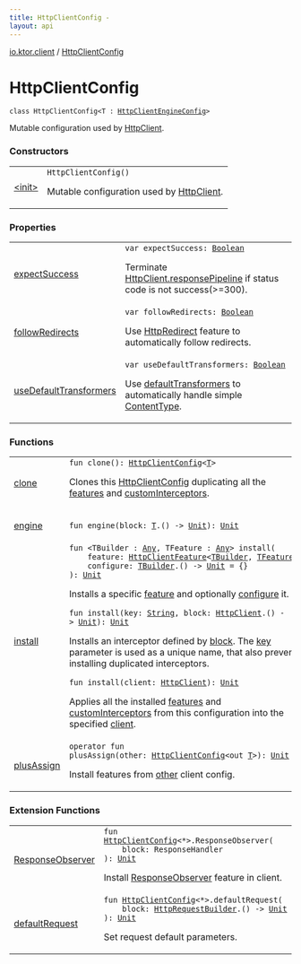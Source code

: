 ```yaml
---
title: HttpClientConfig - 
layout: api
---
```


<div class='api-docs-breadcrumbs'><a href="../index.html">io.ktor.client</a> / <a href="./index.html">HttpClientConfig</a></div>

# HttpClientConfig

<div class="signature"><code><span class="keyword">class </span><span class="identifier">HttpClientConfig</span><span class="symbol">&lt;</span><span class="identifier">T</span>&nbsp;<span class="symbol">:</span>&nbsp;<a href="../../io.ktor.client.engine/-http-client-engine-config/index.html"><span class="identifier">HttpClientEngineConfig</span></a><span class="symbol">&gt;</span></code></div>

Mutable configuration used by <a href="../-http-client/index.html">HttpClient</a>.

### Constructors

<table class="api-docs-table">
<tbody>
<tr>
<td markdown="1">

<a href="-init-.html">&lt;init&gt;</a>


</td>
<td markdown="1">
<div class="signature"><code><span class="identifier">HttpClientConfig</span><span class="symbol">(</span><span class="symbol">)</span></code></div>

Mutable configuration used by <a href="../-http-client/index.html">HttpClient</a>.


</td>
</tr>
</tbody>
</table>

### Properties

<table class="api-docs-table">
<tbody>
<tr>
<td markdown="1">

<a href="expect-success.html">expectSuccess</a>


</td>
<td markdown="1">
<div class="signature"><code><span class="keyword">var </span><span class="identifier">expectSuccess</span><span class="symbol">: </span><a href="https://kotlinlang.org/api/latest/jvm/stdlib/kotlin/-boolean/index.html"><span class="identifier">Boolean</span></a></code></div>

Terminate <a href="../-http-client/response-pipeline.html">HttpClient.responsePipeline</a> if status code is not success(&gt;=300).


</td>
</tr>
<tr>
<td markdown="1">

<a href="follow-redirects.html">followRedirects</a>


</td>
<td markdown="1">
<div class="signature"><code><span class="keyword">var </span><span class="identifier">followRedirects</span><span class="symbol">: </span><a href="https://kotlinlang.org/api/latest/jvm/stdlib/kotlin/-boolean/index.html"><span class="identifier">Boolean</span></a></code></div>

Use <a href="../../io.ktor.client.features/-http-redirect/index.html">HttpRedirect</a> feature to automatically follow redirects.


</td>
</tr>
<tr>
<td markdown="1">

<a href="use-default-transformers.html">useDefaultTransformers</a>


</td>
<td markdown="1">
<div class="signature"><code><span class="keyword">var </span><span class="identifier">useDefaultTransformers</span><span class="symbol">: </span><a href="https://kotlinlang.org/api/latest/jvm/stdlib/kotlin/-boolean/index.html"><span class="identifier">Boolean</span></a></code></div>

Use <a href="../../io.ktor.client.features/default-transformers.html">defaultTransformers</a> to automatically handle simple <a href="#">ContentType</a>.


</td>
</tr>
</tbody>
</table>

### Functions

<table class="api-docs-table">
<tbody>
<tr>
<td markdown="1">

<a href="clone.html">clone</a>


</td>
<td markdown="1">
<div class="signature"><code><span class="keyword">fun </span><span class="identifier">clone</span><span class="symbol">(</span><span class="symbol">)</span><span class="symbol">: </span><a href="./index.md"><span class="identifier">HttpClientConfig</span></a><span class="symbol">&lt;</span><a href="index.html#T"><span class="identifier">T</span></a><span class="symbol">&gt;</span></code></div>

Clones this <a href="./index.md">HttpClientConfig</a> duplicating all the <a href="#">features</a> and <a href="#">customInterceptors</a>.


</td>
</tr>
<tr>
<td markdown="1">

<a href="engine.html">engine</a>


</td>
<td markdown="1">
<div class="signature"><code><span class="keyword">fun </span><span class="identifier">engine</span><span class="symbol">(</span><span class="parameterName" id="io.ktor.client.HttpClientConfig$engine(kotlin.Function1((io.ktor.client.HttpClientConfig.T, kotlin.Unit)))/block">block</span><span class="symbol">:</span>&nbsp;<a href="index.html#T"><span class="identifier">T</span></a><span class="symbol">.</span><span class="symbol">(</span><span class="symbol">)</span>&nbsp;<span class="symbol">-&gt;</span>&nbsp;<a href="https://kotlinlang.org/api/latest/jvm/stdlib/kotlin/-unit/index.html"><span class="identifier">Unit</span></a><span class="symbol">)</span><span class="symbol">: </span><a href="https://kotlinlang.org/api/latest/jvm/stdlib/kotlin/-unit/index.html"><span class="identifier">Unit</span></a></code></div>

</td>
</tr>
<tr>
<td markdown="1">

<a href="install.html">install</a>


</td>
<td markdown="1">
<div class="signature"><code><span class="keyword">fun </span><span class="symbol">&lt;</span><span class="identifier">TBuilder</span>&nbsp;<span class="symbol">:</span>&nbsp;<a href="https://kotlinlang.org/api/latest/jvm/stdlib/kotlin/-any/index.html"><span class="identifier">Any</span></a><span class="symbol">, </span><span class="identifier">TFeature</span>&nbsp;<span class="symbol">:</span>&nbsp;<a href="https://kotlinlang.org/api/latest/jvm/stdlib/kotlin/-any/index.html"><span class="identifier">Any</span></a><span class="symbol">&gt;</span> <span class="identifier">install</span><span class="symbol">(</span><br/>&nbsp;&nbsp;&nbsp;&nbsp;<span class="parameterName" id="io.ktor.client.HttpClientConfig$install(io.ktor.client.features.HttpClientFeature((io.ktor.client.HttpClientConfig.install.TBuilder, io.ktor.client.HttpClientConfig.install.TFeature)), kotlin.Function1((io.ktor.client.HttpClientConfig.install.TBuilder, kotlin.Unit)))/feature">feature</span><span class="symbol">:</span>&nbsp;<a href="../../io.ktor.client.features/-http-client-feature/index.html"><span class="identifier">HttpClientFeature</span></a><span class="symbol">&lt;</span><a href="install.html#TBuilder"><span class="identifier">TBuilder</span></a><span class="symbol">,</span>&nbsp;<a href="install.html#TFeature"><span class="identifier">TFeature</span></a><span class="symbol">&gt;</span><span class="symbol">, </span><br/>&nbsp;&nbsp;&nbsp;&nbsp;<span class="parameterName" id="io.ktor.client.HttpClientConfig$install(io.ktor.client.features.HttpClientFeature((io.ktor.client.HttpClientConfig.install.TBuilder, io.ktor.client.HttpClientConfig.install.TFeature)), kotlin.Function1((io.ktor.client.HttpClientConfig.install.TBuilder, kotlin.Unit)))/configure">configure</span><span class="symbol">:</span>&nbsp;<a href="install.html#TBuilder"><span class="identifier">TBuilder</span></a><span class="symbol">.</span><span class="symbol">(</span><span class="symbol">)</span>&nbsp;<span class="symbol">-&gt;</span>&nbsp;<a href="https://kotlinlang.org/api/latest/jvm/stdlib/kotlin/-unit/index.html"><span class="identifier">Unit</span></a>&nbsp;<span class="symbol">=</span>&nbsp;{}<br/><span class="symbol">)</span><span class="symbol">: </span><a href="https://kotlinlang.org/api/latest/jvm/stdlib/kotlin/-unit/index.html"><span class="identifier">Unit</span></a></code></div>

Installs a specific <a href="install.html#io.ktor.client.HttpClientConfig$install(io.ktor.client.features.HttpClientFeature((io.ktor.client.HttpClientConfig.install.TBuilder, io.ktor.client.HttpClientConfig.install.TFeature)), kotlin.Function1((io.ktor.client.HttpClientConfig.install.TBuilder, kotlin.Unit)))/feature">feature</a> and optionally <a href="install.html#io.ktor.client.HttpClientConfig$install(io.ktor.client.features.HttpClientFeature((io.ktor.client.HttpClientConfig.install.TBuilder, io.ktor.client.HttpClientConfig.install.TFeature)), kotlin.Function1((io.ktor.client.HttpClientConfig.install.TBuilder, kotlin.Unit)))/configure">configure</a> it.

<div class="signature"><code><span class="keyword">fun </span><span class="identifier">install</span><span class="symbol">(</span><span class="parameterName" id="io.ktor.client.HttpClientConfig$install(kotlin.String, kotlin.Function1((io.ktor.client.HttpClient, kotlin.Unit)))/key">key</span><span class="symbol">:</span>&nbsp;<a href="https://kotlinlang.org/api/latest/jvm/stdlib/kotlin/-string/index.html"><span class="identifier">String</span></a><span class="symbol">, </span><span class="parameterName" id="io.ktor.client.HttpClientConfig$install(kotlin.String, kotlin.Function1((io.ktor.client.HttpClient, kotlin.Unit)))/block">block</span><span class="symbol">:</span>&nbsp;<a href="../-http-client/index.html"><span class="identifier">HttpClient</span></a><span class="symbol">.</span><span class="symbol">(</span><span class="symbol">)</span>&nbsp;<span class="symbol">-&gt;</span>&nbsp;<a href="https://kotlinlang.org/api/latest/jvm/stdlib/kotlin/-unit/index.html"><span class="identifier">Unit</span></a><span class="symbol">)</span><span class="symbol">: </span><a href="https://kotlinlang.org/api/latest/jvm/stdlib/kotlin/-unit/index.html"><span class="identifier">Unit</span></a></code></div>

Installs an interceptor defined by <a href="install.html#io.ktor.client.HttpClientConfig$install(kotlin.String, kotlin.Function1((io.ktor.client.HttpClient, kotlin.Unit)))/block">block</a>.
The <a href="install.html#io.ktor.client.HttpClientConfig$install(kotlin.String, kotlin.Function1((io.ktor.client.HttpClient, kotlin.Unit)))/key">key</a> parameter is used as a unique name, that also prevents installing duplicated interceptors.

<div class="signature"><code><span class="keyword">fun </span><span class="identifier">install</span><span class="symbol">(</span><span class="parameterName" id="io.ktor.client.HttpClientConfig$install(io.ktor.client.HttpClient)/client">client</span><span class="symbol">:</span>&nbsp;<a href="../-http-client/index.html"><span class="identifier">HttpClient</span></a><span class="symbol">)</span><span class="symbol">: </span><a href="https://kotlinlang.org/api/latest/jvm/stdlib/kotlin/-unit/index.html"><span class="identifier">Unit</span></a></code></div>

Applies all the installed <a href="#">features</a> and <a href="#">customInterceptors</a> from this configuration
into the specified <a href="install.html#io.ktor.client.HttpClientConfig$install(io.ktor.client.HttpClient)/client">client</a>.


</td>
</tr>
<tr>
<td markdown="1">

<a href="plus-assign.html">plusAssign</a>


</td>
<td markdown="1">
<div class="signature"><code><span class="keyword">operator</span> <span class="keyword">fun </span><span class="identifier">plusAssign</span><span class="symbol">(</span><span class="parameterName" id="io.ktor.client.HttpClientConfig$plusAssign(io.ktor.client.HttpClientConfig((io.ktor.client.HttpClientConfig.T)))/other">other</span><span class="symbol">:</span>&nbsp;<a href="./index.md"><span class="identifier">HttpClientConfig</span></a><span class="symbol">&lt;</span><span class="keyword">out</span>&nbsp;<a href="index.html#T"><span class="identifier">T</span></a><span class="symbol">&gt;</span><span class="symbol">)</span><span class="symbol">: </span><a href="https://kotlinlang.org/api/latest/jvm/stdlib/kotlin/-unit/index.html"><span class="identifier">Unit</span></a></code></div>

Install features from <a href="plus-assign.html#io.ktor.client.HttpClientConfig$plusAssign(io.ktor.client.HttpClientConfig((io.ktor.client.HttpClientConfig.T)))/other">other</a> client config.


</td>
</tr>
</tbody>
</table>

### Extension Functions

<table class="api-docs-table">
<tbody>
<tr>
<td markdown="1">

<a href="../../io.ktor.client.features.observer/-response-observer.html">ResponseObserver</a>


</td>
<td markdown="1">
<div class="signature"><code><span class="keyword">fun </span><a href="./index.md"><span class="identifier">HttpClientConfig</span></a><span class="symbol">&lt;</span><span class="identifier">*</span><span class="symbol">&gt;</span><span class="symbol">.</span><span class="identifier">ResponseObserver</span><span class="symbol">(</span><br/>&nbsp;&nbsp;&nbsp;&nbsp;<span class="parameterName" id="io.ktor.client.features.observer$ResponseObserver(io.ktor.client.HttpClientConfig((io.ktor.client.engine.HttpClientEngineConfig)), kotlin.SuspendFunction1((io.ktor.client.response.HttpResponse, kotlin.Unit)))/block">block</span><span class="symbol">:</span>&nbsp;<span class="identifier">ResponseHandler</span><br/><span class="symbol">)</span><span class="symbol">: </span><a href="https://kotlinlang.org/api/latest/jvm/stdlib/kotlin/-unit/index.html"><span class="identifier">Unit</span></a></code></div>

Install <a href="../../io.ktor.client.features.observer/-response-observer/index.html">ResponseObserver</a> feature in client.


</td>
</tr>
<tr>
<td markdown="1">

<a href="../../io.ktor.client.features/default-request.html">defaultRequest</a>


</td>
<td markdown="1">
<div class="signature"><code><span class="keyword">fun </span><a href="./index.md"><span class="identifier">HttpClientConfig</span></a><span class="symbol">&lt;</span><span class="identifier">*</span><span class="symbol">&gt;</span><span class="symbol">.</span><span class="identifier">defaultRequest</span><span class="symbol">(</span><br/>&nbsp;&nbsp;&nbsp;&nbsp;<span class="parameterName" id="io.ktor.client.features$defaultRequest(io.ktor.client.HttpClientConfig((io.ktor.client.engine.HttpClientEngineConfig)), kotlin.Function1((io.ktor.client.request.HttpRequestBuilder, kotlin.Unit)))/block">block</span><span class="symbol">:</span>&nbsp;<a href="../../io.ktor.client.request/-http-request-builder/index.html"><span class="identifier">HttpRequestBuilder</span></a><span class="symbol">.</span><span class="symbol">(</span><span class="symbol">)</span>&nbsp;<span class="symbol">-&gt;</span>&nbsp;<a href="https://kotlinlang.org/api/latest/jvm/stdlib/kotlin/-unit/index.html"><span class="identifier">Unit</span></a><br/><span class="symbol">)</span><span class="symbol">: </span><a href="https://kotlinlang.org/api/latest/jvm/stdlib/kotlin/-unit/index.html"><span class="identifier">Unit</span></a></code></div>

Set request default parameters.


</td>
</tr>
</tbody>
</table>
